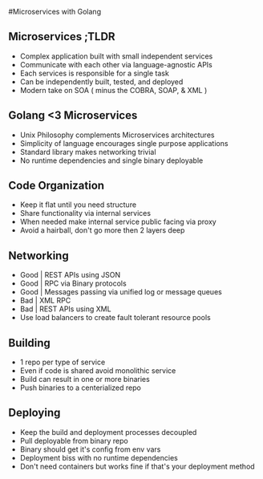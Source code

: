 #Microservices with Golang

## Microservices ;TLDR

- Complex application built with small independent services
- Communicate with each other via language-agnostic APIs
- Each services is responsible for a single task
- Can be independently built, tested, and deployed
- Modern take on SOA ( minus the COBRA, SOAP, & XML )

## Golang <3 Microservices

- Unix Philosophy complements Microservices architectures
- Simplicity of language encourages single purpose applications
- Standard library makes networking trivial
- No runtime dependencies and single binary deployable

## Code Organization

- Keep it flat until you need structure
- Share functionality via internal services
- When needed make internal service public facing via proxy
- Avoid a hairball, don't go more then 2 layers deep

## Networking

- Good | REST APIs using JSON
- Good | RPC via Binary protocols
- Good | Messages passing via unified log or message queues
- Bad | XML RPC
- Bad | REST APIs using XML
- Use load balancers to create fault tolerant resource pools

## Building

- 1 repo per type of service
- Even if code is shared avoid monolithic service
- Build can result in one or more binaries
- Push binaries to a centerialized repo 

## Deploying

- Keep the build and deployment processes decoupled
- Pull deployable from binary repo
- Binary should get it's config from env vars
- Deployment biss with no runtime dependencies
- Don't need containers but works fine if that's your deployment method
